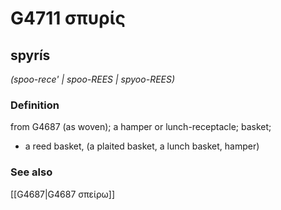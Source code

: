 # G4711 σπυρίς

## spyrís

_(spoo-rece' | spoo-REES | spyoo-REES)_

### Definition

from G4687 (as woven); a hamper or lunch-receptacle; basket; 

- a reed basket, (a plaited basket, a lunch basket, hamper)

### See also

[[G4687|G4687 σπείρω]]
